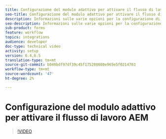 ```yaml
---
title: Configurazione del modulo adattivo per attivare il flusso di lavoro AEM
seo-title: Configurazione del modulo adattivo per attivare il flusso di lavoro AEM
description: Informazioni sulle varie opzioni per la configurazione di Moduli adattivi per attivare il flusso di lavoro AEM
seo-description: Informazioni sulle varie opzioni per la configurazione di Moduli adattivi per attivare il flusso di lavoro AEM
sub-product: forms
feature: workflow
topics: integrations
audience: developer
doc-type: technical video
activity: setup
version: 6.4,6.5
translation-type: tm+mt
source-git-commit: b040bdf97df39c45f175288608e965e5f0214703
workflow-type: tm+mt
source-wordcount: '47'
ht-degree: 2%

---
```



# Configurazione del modulo adattivo per attivare il flusso di lavoro AEM


>[!VIDEO](https://video.tv.adobe.com/v/28316?quality=9&learn=on)

